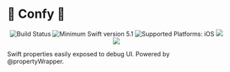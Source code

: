 # 🎉 Confy 🔧

<p align="center">
<img src="https://github.com/ZsoltMolnarrr/Confy/actions/workflows/swift.yml/badge.svg?branch=main" alt="Build Status" /></a>
<img src="https://img.shields.io/badge/Swift-5.1-orange.svg" alt="Minimum Swift version 5.1" />
<img src="https://img.shields.io/badge/Platforms-iOS-333333.svg" alt="Supported Platforms: iOS" />
<a href="https://github.com/apple/swift-package-manager" alt="Confy on CocoaPods" title="Confy on CocoaPods"><img src="https://img.shields.io/badge/CocoaPods-compatible-brightgreen.svg" /></a>
<a href="https://github.com/apple/swift-package-manager" alt="Confy on Swift Package Manager" title="Confy on Swift Package Manager"><img src="https://img.shields.io/badge/Swift%20Package%20Manager-compatible-brightgreen.svg" /></a>
</p>

Swift properties easily exposed to debug UI. Powered by @propertyWrapper.
